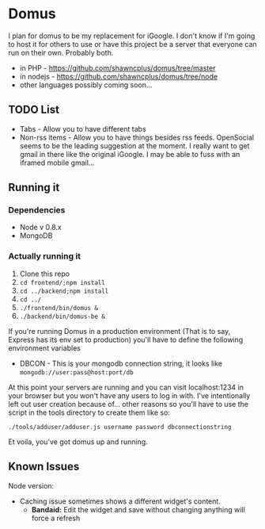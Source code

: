 # Domus

I plan for domus to be my replacement for iGoogle. I don't know if I'm going to host it for others to use or have this project be a server that everyone can run on their own. Probably both.

 * in PHP - https://github.com/shawncplus/domus/tree/master
 * in nodejs - https://github.com/shawncplus/domus/tree/node
 * other languages possibly coming soon...

## TODO List

 * Tabs - Allow you to have different tabs
 * Non-rss items - Allow you to have things besides rss feeds. OpenSocial seems to be the leading suggestion at the moment. I really want to get gmail in there like the original iGoogle. I may be able to fuss with an iframed mobile gmail...

## Running it
### Dependencies
 * Node v 0.8.x
 * MongoDB

### Actually running it
 1. Clone this repo
 2. `cd frontend/;npm install`
 3. `cd ../backend;npm install`
 4. `cd ../`
 5. `./frontend/bin/domus &`
 6. `./backend/bin/domus-be &`

If you're running Domus in a production environment (That is to say, Express has its env set to production) you'll have to define the following environment variables

 * DBCON - This is your mongodb connection string, it looks like `mongodb://user:pass@host:port/db`


At this point your servers are running and you can visit localhost:1234 in  your browser but you won't have any users to log in with. I've intentionally left out user creation because of... other reasons so you'll have to use the script in the tools directory to create them like so:

    ./tools/adduser/adduser.js username password dbconnectionstring

Et voila, you've got domus up and running.


## Known Issues

   Node version:
 * Caching issue sometimes shows a different widget's content.
   * **Bandaid:** Edit the widget and save without changing anything will force a refresh
